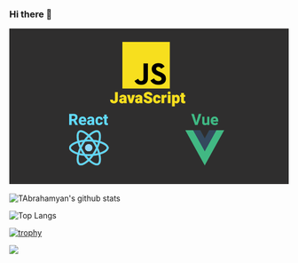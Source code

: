 ### Hi there 👋

![Header](https://github.com/TAbrahamyan/TAbrahamyan/blob/master/assets/header.png?raw=true)

<div>

  ![TAbrahamyan's github stats](https://github-readme-stats.vercel.app/api?username=TAbrahamyan&show_icons=true&theme=merko)

  <div>

  ![Top Langs](https://github-readme-stats.vercel.app/api/top-langs/?username=TAbrahamyan&show_icons=true&theme=merko)
  </div>
</div>

[![trophy](https://github-profile-trophy.vercel.app/?username=TAbrahamyan&theme=gruvbox)](https://github.com/TAbrahamyan/github-profile-trophy)

<img src="https://i.gifer.com/origin/60/6035e4a59e42c51db09d229a0dbf3134_w200.gif" width="22%">
